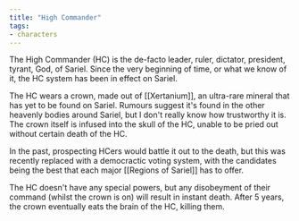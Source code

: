 ```yaml
---
title: "High Commander"
tags:
- characters
---
```




The High Commander (HC) is the de-facto leader, ruler, dictator, president, tyrant, God, of Sariel. Since the very beginning of time, or what we know of it, the HC system has been in effect on Sariel.

The HC wears a crown, made out of [[Xertanium]], an ultra-rare mineral that has yet to be found on Sariel. Rumours suggest it's found in the other heavenly bodies around Sariel, but I don't really know how trustworthy it is. The crown itself is infused into the skull of the HC, unable to be pried out without certain death of the HC. 

In the past, prospecting HCers would battle it out to the death, but this was recently replaced with a democractic voting system, with the candidates being the best that each major [[Regions of Sariel]] has to offer. 

The HC doesn't have any special powers, but any disobeyment of their command (whilst the crown is on) will result in instant death. After 5 years, the crown eventually eats the brain of the HC, killing them. 

